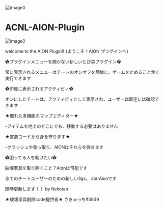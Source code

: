![image0](https://user-images.githubusercontent.com/77876989/126052526-1ac620df-5479-402f-80f2-5eca0b11c2c6.png)
# ACNL-AION-Plugin



![image0](https://user-images.githubusercontent.com/77876989/125181268-2d40c000-e23e-11eb-97c1-fa86bd0093d4.png)

welcome to the AION Plugin!!
{ようこそ！AION プラグインへ}

✿プラグインメニューを開かない新しいとび森プラグイン✿

常に表示されるメニューはチートのオンオフを簡単に、ゲームを止めること無く実行できます

✿即座に表示されるアクティビィ✿

オンにしたチートは、アクティビィとして表示され、ユーザーは即座には確認できます

★優れた多機能のマップエディター★

-アイテムを地上のどこにでも、移動する必要はありません

★害悪コードから身を守ります★

-クラッシュや乗っ取り、AIONはそれらを弾きます

✿困ってる人を助けたい✿

破壊家具を取り除くこと？Aionは可能です

全てのチートユーザーのための新しい3gx。
starAionです

随時更新します！！ by Nekotan

★破壊家具削除code提供者★
さきゅっち#3939
